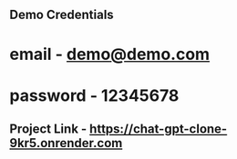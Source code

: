 ## Demo Credentials
# email - demo@demo.com 
# password - 12345678

## Project Link - https://chat-gpt-clone-9kr5.onrender.com
